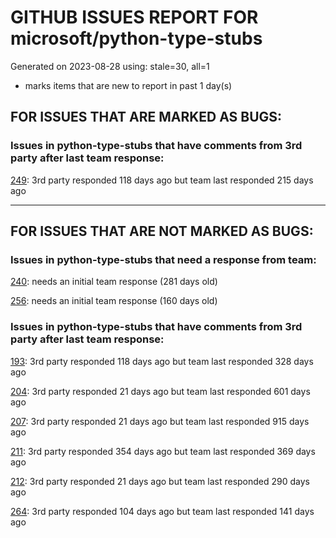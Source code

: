 
# GITHUB ISSUES REPORT FOR microsoft/python-type-stubs


Generated on 2023-08-28 using: stale=30, all=1


* marks items that are new to report in past 1 day(s)


## FOR ISSUES THAT ARE MARKED AS BUGS:


### Issues in python-type-stubs that have comments from 3rd party after last team response:


  [249](https://github.com/microsoft/python-type-stubs/issues/249 "matplotlib colors.py stub"): 3rd party responded 118 days ago but team last responded 215 days ago

---

## FOR ISSUES THAT ARE NOT MARKED AS BUGS:


### Issues in python-type-stubs that need a response from team:


  [240](https://github.com/microsoft/python-type-stubs/issues/240 "[Matplotlib] Uncorrect type-hint in `font_manager.FontProperties`"): needs an initial team response (281 days old)

  [256](https://github.com/microsoft/python-type-stubs/issues/256 "Why does the dict returned by matplotlib.pyplot.subplot_mosaic have Text as key type?"): needs an initial team response (160 days old)

### Issues in python-type-stubs that have comments from 3rd party after last team response:


  [193](https://github.com/microsoft/python-type-stubs/issues/193 "VS Code AutoComplete does not include some functions of 3rd Party Modules like (NumPy, Pandas, Matplotlib,...)"): 3rd party responded 118 days ago but team last responded 328 days ago

  [204](https://github.com/microsoft/python-type-stubs/issues/204 "Intellisense does work with GTK+ 3 (GObject Introspection)"): 3rd party responded 21 days ago but team last responded 601 days ago

  [207](https://github.com/microsoft/python-type-stubs/issues/207 "RPi.GPIO does not work"): 3rd party responded 21 days ago but team last responded 915 days ago

  [211](https://github.com/microsoft/python-type-stubs/issues/211 "Publish each stubs as stub-only package"): 3rd party responded 354 days ago but team last responded 369 days ago

  [212](https://github.com/microsoft/python-type-stubs/issues/212 "Pylance not be resolved the mongoengine"): 3rd party responded 21 days ago but team last responded 290 days ago

  [264](https://github.com/microsoft/python-type-stubs/issues/264 "Add how to install and use section to README"): 3rd party responded 104 days ago but team last responded 141 days ago
